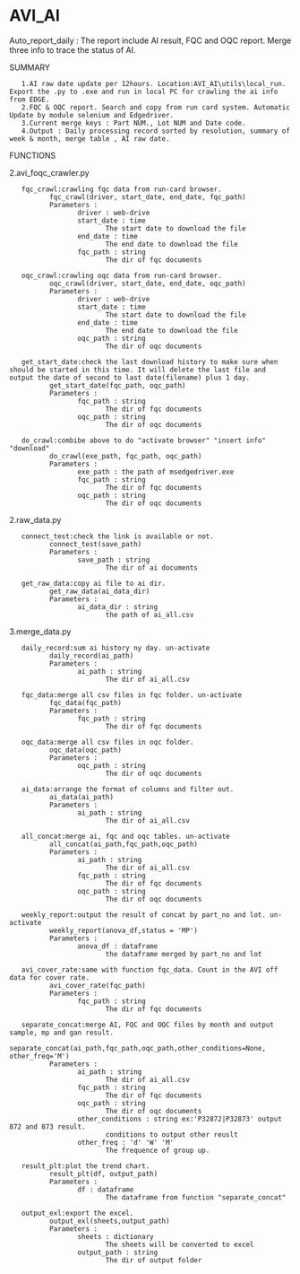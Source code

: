 # AVI_AI
Auto_report_daily : The report include AI result, FQC and OQC report. Merge three info to trace the status of AI.


SUMMARY

       1.AI raw date update per 12hours. Location:AVI_AI\utils\local_run. Export the .py to .exe and run in local PC for crawling the ai info from EDGE.
       2.FQC & OQC report. Search and copy from run card system. Automatic Update by module selenium and Edgedriver.
       3.Current merge keys : Part NUM., Lot NUM and Date code. 
       4.Output : Daily processing record sorted by resolution, summary of week & month, merge table , AI raw date.
       
FUNCTIONS

2.avi_foqc_crawler.py

       fqc_crawl:crawling fqc data from run-card browser.
              fqc_crawl(driver, start_date, end_date, fqc_path)
              Parameters : 
                     driver : web-drive
                     start_date : time
                            The start date to download the file
                     end_date : time
                            The end date to download the file
                     fqc_path : string
                            The dir of fqc documents

       oqc_crawl:crawling oqc data from run-card browser.
              oqc_crawl(driver, start_date, end_date, oqc_path)
              Parameters : 
                     driver : web-drive
                     start_date : time
                            The start date to download the file
                     end_date : time
                            The end date to download the file
                     oqc_path : string
                            The dir of oqc documents

       get_start_date:check the last download history to make sure when should be started in this time. It will delete the last file and output the date of second to last date(filename) plus 1 day.
              get_start_date(fqc_path, oqc_path)
              Parameters : 
                     fqc_path : string
                            The dir of fqc documents
                     oqc_path : string
                            The dir of oqc documents

       do_crawl:combibe above to do "activate browser" "insert info" "download"
              do_crawl(exe_path, fqc_path, oqc_path)
              Parameters : 
                     exe_path : the path of msedgedriver.exe
                     fqc_path : string
                            The dir of fqc documents
                     oqc_path : string
                            The dir of oqc documents

2.raw_data.py

       connect_test:check the link is available or not.
              connect_test(save_path)
              Parameters : 
                     save_path : string
                            The dir of ai documents

       get_raw_data:copy ai file to ai dir.
              get_raw_data(ai_data_dir)
              Parameters : 
                     ai_data_dir : string
                            the path of ai_all.csv

3.merge_data.py

       daily_record:sum ai history ny day. un-activate
              daily_record(ai_path)
              Parameters : 
                     ai_path : string
                            The dir of ai_all.csv

       fqc_data:merge all csv files in fqc folder. un-activate
              fqc_data(fqc_path)
              Parameters : 
                     fqc_path : string
                            The dir of fqc documents

       oqc_data:merge all csv files in oqc folder.
              oqc_data(oqc_path)
              Parameters : 
                     oqc_path : string
                            The dir of oqc documents

       ai_data:arrange the format of columns and filter out.
              ai_data(ai_path)
              Parameters : 
                     ai_path : string
                            The dir of ai_all.csv

       all_concat:merge ai, fqc and oqc tables. un-activate
              all_concat(ai_path,fqc_path,oqc_path)
              Parameters : 
                     ai_path : string
                            The dir of ai_all.csv
                     fqc_path : string
                            The dir of fqc documents 
                     oqc_path : string
                            The dir of oqc documents 

       weekly_report:output the result of concat by part_no and lot. un-activate
              weekly_report(anova_df,status = 'MP')
              Parameters : 
                     anova_df : dataframe
                            the dataframe merged by part_no and lot

       avi_cover_rate:same with function fqc_data. Count in the AVI off data for cover rate.
              avi_cover_rate(fqc_path)
              Parameters : 
                     fqc_path : string
                            The dir of fqc documents

       separate_concat:merge AI, FQC and OQC files by month and output sample, mp and gan result.
              separate_concat(ai_path,fqc_path,oqc_path,other_conditions=None, other_freq='M')
              Parameters : 
                     ai_path : string
                            The dir of ai_all.csv
                     fqc_path : string
                            The dir of fqc documents 
                     oqc_path : string
                            The dir of oqc documents
                     other_conditions : string ex:'P32872|P32873' output 872 and 873 result.
                            conditions to output other reuslt
                     other_freq : 'd' 'W' 'M'
                            The frequence of group up.

       result_plt:plot the trend chart.
              result_plt(df, output_path)
              Parameters : 
                     df : dataframe
                            The dataframe from function "separate_concat"

       output_exl:export the excel.
              output_exl(sheets,output_path)
              Parameters : 
                     sheets : dictionary
                            The sheets will be converted to excel
                     output_path : string
                            The dir of output folder
                                   
             
